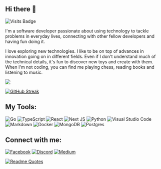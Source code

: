 
## Hi there 👋

![Visits Badge](https://badges.pufler.dev/visits/aabishkaryal/aabishkaryal)

I'm a software developer passionate about using technology to tackle problems in everyday lives, connecting with other fellow developers and having fun doing it.

I love exploring new technologies. I like to be on top of advances in innovation going on in different fields. Even if I don't understand much of the technical details, it's fun to discover new toys and create with them. When I'm not coding, you can find me playing chess, reading books and listening to music.


<a href="https://github.com/anuraghazra/github-readme-stats"><img align="center" src="https://github-readme-stats.vercel.app/api/top-langs/?username=aabishkaryal&layout=compact&theme=dark&hide_border=true" /></a>

[![GitHub Streak](https://github-readme-streak-stats.herokuapp.com/?user=aabishkaryal&theme=black-ice&hide_border=true)](https://git.io/streak-stats)

## My Tools:
![Go](https://img.shields.io/badge/go-%2300ADD8.svg?style=for-the-badge&logo=go&logoColor=white)
![TypeScript](https://img.shields.io/badge/typescript-%23007ACC.svg?style=for-the-badge&logo=typescript&logoColor=white)
![React](https://img.shields.io/badge/react-%2320232a.svg?style=for-the-badge&logo=react&logoColor=%2361DAFB)
![Next JS](https://img.shields.io/badge/Next-black?style=for-the-badge&logo=next.js&logoColor=white)
![Python](https://img.shields.io/badge/python-3670A0?style=for-the-badge&logo=python&logoColor=ffdd54)
![Visual Studio Code](https://img.shields.io/badge/Visual%20Studio%20Code-0078d7.svg?style=for-the-badge&logo=visual-studio-code&logoColor=white)
![Markdown](https://img.shields.io/badge/markdown-%23000000.svg?style=for-the-badge&logo=markdown&logoColor=white)
![Docker](https://img.shields.io/badge/docker-%230db7ed.svg?style=for-the-badge&logo=docker&logoColor=white)
![MongoDB](https://img.shields.io/badge/MongoDB-%234ea94b.svg?style=for-the-badge&logo=mongodb&logoColor=white)
![Postgres](https://img.shields.io/badge/postgres-%23316192.svg?style=for-the-badge&logo=postgresql&logoColor=white)

## Connect with me:

[![Facebook](https://img.shields.io/badge/Facebook-%231877F2.svg?style=for-the-badge&logo=Facebook&logoColor=white)](https://facebook.com/aabishkaryal)
[![Discord](https://img.shields.io/badge/Discord-%237289DA.svg?style=for-the-badge&logo=discord&logoColor=white)](https://discordapp.com/users/aabishkaryal)
[![Medium](https://img.shields.io/badge/Medium-12100E?style=for-the-badge&logo=medium&logoColor=white)](https://medium.com/@aabishkaryal)



[![Readme Quotes](https://quotes-github-readme.vercel.app/api?type=horizontal&theme=dark)](https://github.com/piyushsuthar/github-readme-quotes)
